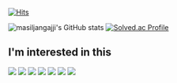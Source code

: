 [![Hits](https://hits.seeyoufarm.com/api/count/incr/badge.svg?url=https%3A%2F%2Fgithub.com%2Fmasiljangajji&count_bg=%23060606&title_bg=%237F7171&icon=&icon_color=%23EDD3D3&title=hits&edge_flat=true)](https://hits.seeyoufarm.com)



![masiljangajji's GitHub stats](https://github-readme-stats.vercel.app/api?username=masiljangajji&show_icons=true&theme=radical)
[![Solved.ac Profile](http://mazassumnida.wtf/api/v2/generate_badge?boj=dltmdwo0508)](https://solved.ac/rlatngus1691/)

## I'm interested in this

<img src="https://img.shields.io/badge/java-007396?style=for-the-badge&logo=java&logoColor=white[]"/>
<img src="https://img.shields.io/badge/Maven-C71A36?style=for-the-badge&logo=ApacheMaven&logoColor=white[]"/>
<img src="https://img.shields.io/badge/junit5-25A162?style=for-the-badge&logo=junit5&logoColor=white[]"/>
<img src="https://img.shields.io/badge/github-181717?style=for-the-badge&logo=github&logoColor=white[]"/>
<img src="https://img.shields.io/badge/spring-6DB33F?style=for-the-badge&logo=spring&logoColor=white[]"/>
<img src="https://img.shields.io/badge/springboot-6DB33F?style=for-the-badge&logo=springboot&logoColor=white[]"/>
<img src="https://img.shields.io/badge/mysql-4479A1?style=for-the-badge&logo=mysql&logoColor=white[]"/>


